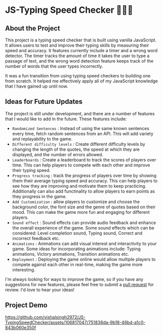 # JS-Typing Speed Checker 🥇🥈🥉

## About the Project
This project is a typing speed checker that is built using vanilla JavaScript. It allows users to test and improve their typing skills by measuring their speed and accuracy. It features currently include a timer and a wrong word detector. The timer tracks the amount of time it takes the user to type a passage of text, and the wrong word detection feature keeps track of the number of words that the user types incorrectly.

It was a fun transition from using typing speed checkers to building one from scratch. It helped me effectively apply all of my JavaScript knowledge that I have gained up until now.

## Ideas for Future Updates
The project is still under development, and there are a number of features that I would like to add in the future. These features include:

- ```Randomized Sentences``` : Instead of using the same known sentences every time, fetch random sentences from an API. This will add variety and replayability to the game.
- ```Different difficulty levels``` : Create different difficulty levels by changing the length of the quotes, the speed at which they are displayed, and the number of errors allowed.
- ```Leaderboards``` : Create a leaderboard to track the scores of players over time. This can help players to compete with each other and improve their typing speed.
- ```Progress tracking``` : track the progress of players over time by showing them their average typing speed and accuracy. This can help players to see how they are improving and motivate them to keep practicing. Additionally can also add functinality to allow players to earn points as they progress in the game.
- ```Add Customization``` : allow players to customize and choose the background color, the font size and the genre of quotes based on their mood. This can make the game more fun and engaging for different players.
- ```Sound effect``` : Sound effects can provide audio feedback and enhance the overall experience of the game. Some sound effects which can be considered: Level completion sound, Typing sound, Correct and incorrect feedback etc.
- ```Animations``` :  Animations can add visual interest and interactivity to your game. Some ideas for incorporating animations include: Typing animations, Victory animations, Transition animations etc.
- ```Deployment``` :  Deploying the game online would allow multiple players to compete against each other in real-time, making the game more interesting.

I'm always looking for ways to improve the game, so if you have any suggestions for new features, please feel free to submit a [pull request](https://github.com/vishalsingh2972/JS-TypingSpeedChecker/pulls) for review. I'd love to hear your ideas!
  
## Project Demo

https://github.com/vishalsingh2972/JS-TypingSpeedChecker/assets/106817047/751838da-9b18-46bd-a1c0-843b060e350f



